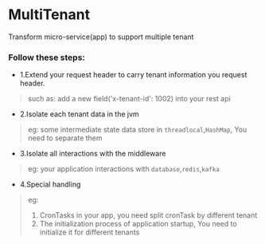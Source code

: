 # MultiTenant
Transform micro-service(app) to support multiple tenant 

### Follow these steps:
+ 1.Extend your request header to carry tenant information you request header.
> such as: add a new field('x-tenant-id': 1002) into your rest api

+ 2.Isolate each tenant data in the jvm

> eg: some intermediate state data store in ```threadlocal```,```HashMap```, You need to separate them

+ 3.Isolate all interactions with the middleware

> eg: your application interactions with  ```database```,```redis```,```kafka```


+ 4.Special handling

> eg:
> 1. CronTasks in your app, you need split cronTask by different tenant
> 2. The initialization process of application startup, You need to initialize it for different tenants
